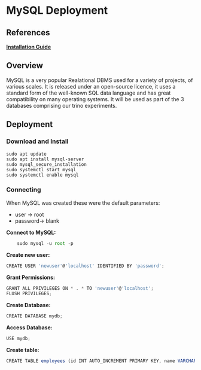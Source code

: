 # MySQL Deployment

## References

**[Installation Guide](https://dev.mysql.com/doc/mysql-installation-excerpt/8.0/en/data-directory-initialization.html)**

## Overview
MySQL is a very popular Realational DBMS used for a variety of projects, of various scales. It is released under an open-source licence, it uses a standard form of the well-known SQL data language and has great compatibility on many operating systems. It will be used as part of the 3 databases comprising our trino experiments.

## Deployment
### Download and Install
    sudo apt update
    sudo apt install mysql-server
    sudo mysql_secure_installation
    sudo systemctl start mysql
    sudo systemctl enable mysql
### Connecting   

When MySQL was created these were the default parameters:

* user → root
* password→ blank

**Connect to MySQL:**
```jsx
    sudo mysql -u root -p
```    
**Create new user:**
```jsx
CREATE USER 'newuser'@'localhost' IDENTIFIED BY 'password'; 
```
**Grant Permissions:**
```jsx
GRANT ALL PRIVILEGES ON * . * TO 'newuser'@'localhost';
FLUSH PRIVILEGES;
```
**Create Database:**
```jsx
CREATE DATABASE mydb;
```
**Access Database:**
```jsx
USE mydb;
```
**Create table:**
```jsx
CREATE TABLE employees (id INT AUTO_INCREMENT PRIMARY KEY, name VARCHAR(255), position VARCHAR(255));
```

